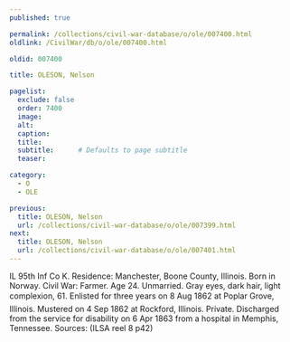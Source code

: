 ```yaml
---
published: true

permalink: /collections/civil-war-database/o/ole/007400.html
oldlink: /CivilWar/db/o/ole/007400.html

oldid: 007400

title: OLESON, Nelson

pagelist:
  exclude: false
  order: 7400
  image: 
  alt:
  caption:
  title:
  subtitle:      # Defaults to page subtitle
  teaser:

category: 
  - O 
  - OLE

previous:
  title: OLESON, Nelson
  url: /collections/civil-war-database/o/ole/007399.html  
next:
  title: OLESON, Nelson
  url: /collections/civil-war-database/o/ole/007401.html   
---
```

IL 95th Inf Co K. Residence: Manchester, Boone County, Illinois. Born in Norway. Civil War: Farmer. Age 24. Unmarried. Gray eyes, dark hair, light complexion, 6&#146;1&#148;. Enlisted for three years on 8 Aug 1862 at Poplar Grove, Illinois. Mustered on 4 Sep 1862 at Rockford, Illinois. Private. Discharged from the service for disability on 6 Apr 1863 from a hospital in Memphis, Tennessee. Sources: (ILSA reel 8 p42)